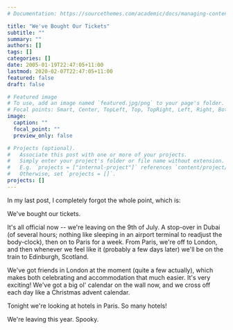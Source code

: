 ```yaml
---
# Documentation: https://sourcethemes.com/academic/docs/managing-content/

title: "We've Bought Our Tickets"
subtitle: ""
summary: ""
authors: []
tags: []
categories: []
date: 2005-01-19T22:47:05+11:00
lastmod: 2020-02-07T22:47:05+11:00
featured: false
draft: false

# Featured image
# To use, add an image named `featured.jpg/png` to your page's folder.
# Focal points: Smart, Center, TopLeft, Top, TopRight, Left, Right, BottomLeft, Bottom, BottomRight.
image:
  caption: ""
  focal_point: ""
  preview_only: false

# Projects (optional).
#   Associate this post with one or more of your projects.
#   Simply enter your project's folder or file name without extension.
#   E.g. `projects = ["internal-project"]` references `content/project/deep-learning/index.md`.
#   Otherwise, set `projects = []`.
projects: []
---
```

In my last post, I completely forgot the whole point, which is:

We've bought our tickets.

It's all official now -- we're leaving on the 9th of July. A stop-over in Dubai (of several hours; nothing like sleeping in an airport terminal to readjust the body-clock), then on to Paris for a week. From Paris, we're off to London, and then whenever we feel like it (probably a few days later) we'll be on the train to Edinburgh, Scotland.

We've got friends in London at the moment (quite a few actually), which makes both celebrating and accommodation that much easier. It's very exciting! We've got a big ol' calendar on the wall now, and we cross off each day like a Christmas advent calendar.

Tonight we're looking at hotels in Paris. So many hotels!

We're leaving this year. Spooky.

